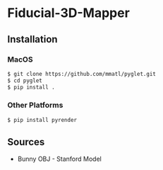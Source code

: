 # Fiducial-3D-Mapper

## Installation
### MacOS
```zsh
$ git clone https://github.com/mmatl/pyglet.git
$ cd pyglet
$ pip install .
```

### Other Platforms
```bash
$ pip install pyrender
```

## Sources
- Bunny OBJ - Stanford Model